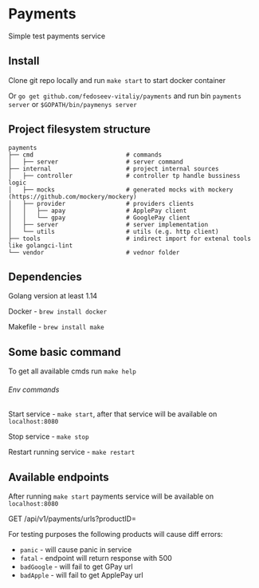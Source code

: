 # Payments

Simple test payments service

## Install

Clone git repo locally and run `make start` to start docker container

Or `go get github.com/fedoseev-vitaliy/payments` and run bin `payments server` or `$GOPATH/bin/paymenys server`

## Project filesystem structure

```
payments
├── cmd                          # commands
│   ├── server                   # server command
├── internal                     # project internal sources
│   ├── controller               # controller tp handle bussiness logic
│   ├── mocks                    # generated mocks with mockery (https://github.com/mockery/mockery)
│   ├── provider                 # providers clients
│   │   ├── apay                 # ApplePay client
│   │   └── gpay                 # GooglePay client
│   ├── server                   # server implementation
│   └── utils                    # utils (e.g. http client)
├── tools                        # indirect import for extenal tools like golangci-lint
└── vendor                       # vednor folder
```

## Dependencies
Golang version at least 1.14

Docker - `brew install docker`

Makefile - `brew install make`

## Some basic command
To get all available cmds run `make help`

###### Env commands

Start service - `make start`, after that service will be available on `localhost:8080`

Stop service - `make stop`

Restart running service - `make restart`

## Available endpoints
After running `make start` payments service will be available on `localhost:8080`

  
GET /api/v1/payments/urls?productID=<productID to get urls>

For testing purposes the following products will cause diff errors:
- `panic` - will cause panic in service
- `fatal` - endpoint will return response with 500
- `badGoogle` - will fail to get GPay url
- `badApple` - will fail to get ApplePay url
